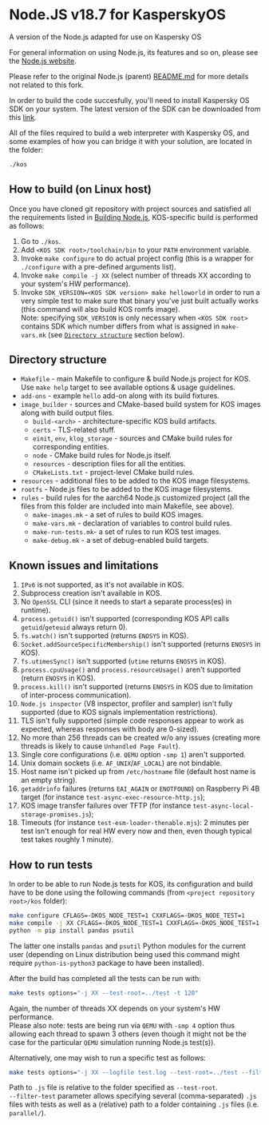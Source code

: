 # Node.JS v18.7 for KasperskyOS

A version of the Node.js adapted for use on Kaspersky OS

For general information on using Node.js, its features and so on, please see the [Node.js website](https://nodejs.org/en/).

Please refer to the original Node.js (parent) [README.md](https://github.com/nodejs/node/blob/main/README.md) for more details not related to this fork.

In order to build the code succesfully, you'll need to install Kaspersky OS SDK on your system. The latest version of the SDK can be downloaded from this [link](https://os.kaspersky.com/development/).

All of the files required to build a web interpreter with Kaspersky OS, and some examples of how you can bridge it with your solution, are located in the folder:

```bash
./kos
````

## How to build (on Linux host)

Once you have cloned git repository with project sources and satisfied all the
requirements listed in [Building Node.js](https://github.com/nodejs/node/blob/main/BUILDING.md#building-nodejs-on-supported-platforms),
KOS-specific build is performed as follows:

1. Go to `./kos`.
2. Add `<KOS SDK root>/toolchain/bin` to your `PATH` environment variable.
3. Invoke `make configure` to do actual project config (this is a wrapper for
   `./configure` with a pre-defined arguments list).
4. Invoke `make compile -j XX` (select number of threads XX according to your
   system's HW performance).
5. Invoke `SDK_VERSION=<KOS SDK version> make helloworld` in order to run
   a very simple test to make sure that binary you've just built actually works (this command will
   also build KOS romfs image). \
   Note: specifying `SDK_VERSION` is only necessary when `<KOS SDK root>`
   contains SDK which number differs from what is assigned in `make-vars.mk`
   (see [`Directory structure`](#directory-structure) section below).

## Directory structure

* `Makefile` - main Makefile to configure & build Node.js project for KOS.
  Use `make help` target to see available options & usage guidelines.
* `add-ons` - example `hello` add-on along with its build fixtures.
* `image_builder` - sources and CMake-based build system for KOS images along
  with build output files.
  * `build-<arch>` - architecture-specific KOS build artifacts.
  * `certs` - TLS-related stuff.
  * `einit`, `env`, `klog_storage` - sources and CMake build rules for
    corresponding entities.
  * `node` - CMake build rules for Node.js itself.
  * `resources` - description files for all the entities.
  * `CMakeLists.txt` - project-level CMake build rules.
* `resources` - additional files to be added to the KOS image filesystems.
* `rootfs` - Node.js files to be added to the KOS image filesystems.
* `rules` - build rules for the aarch64 Node.js customized project (all the files
  from this folder are included into main Makefile, see above).
  * `make-images.mk` - a set of rules to build KOS images.
  * `make-vars.mk` - declaration of variables to control build rules.
  * `make-run-tests.mk`- a set of rules to run KOS test images.
  * `make-debug.mk` - a set of debug-enabled build targets.

## Known issues and limitations

1. `IPv6` is not supported, as it's not available in KOS.
2. Subprocess creation isn't available in KOS.
3. No `OpenSSL` CLI (since it needs to start a separate process(es) in runtime).
4. `process.getuid()` isn't supported (corresponding KOS API calls
   `getuid`/`geteuid` always return 0).
5. `fs.watch()` isn't supported (returns `ENOSYS` in KOS).
6. `Socket.addSourceSpecificMembership()` isn't supported (returns `ENOSYS` in
   KOS).
7. `fs.utimesSync()` isn't supported (`utime` returns `ENOSYS` in KOS).
8. `process.cpuUsage()` and `process.resourceUsage()` aren't supported (return
   `ENOSYS` in KOS).
9. `process.kill()` isn't supported (returns `ENOSYS` in KOS due to
   limitation of inter-process communication).
10. `Node.js inspector` (V8 inspector, profiler and sampler) isn't fully
    supported (due to KOS signals implementation restrictions).
11. TLS isn't fully supported (simple code responses appear to work as expected,
    whereas responses with body are 0-sized).
12. No more than 256 threads can be created w/o any issues (creating more
    threads is likely to cause `Unhandled Page Fault`).
13. Single core configurations (i.e. `QEMU` option `-smp 1`) aren't supported.
14. Unix domain sockets (i.e. `AF_UNIX`/`AF_LOCAL`) are not bindable.
15. Host name isn't picked up from `/etc/hostname` file (default host name is
    an empty string).
16. `getaddrinfo` failures (returns `EAI_AGAIN` or `ENOTFOUND`) on Raspberry Pi 4B target (for instance `test-async-exec-resource-http.js`);
18. KOS image transfer failures over TFTP (for instance `test-async-local-storage-promises.js`);
19. Timeouts (for instance `test-esm-loader-thenable.mjs`): 2 minutes per test isn't enough for real HW every now and then, even though typical test takes roughly 1 minute).

## How to run tests

In order to be able to run Node.js tests for KOS, its configuration and build
have to be done using the following commands (from
`<project repository root>/kos` folder):

```bash
make configure CFLAGS=-DKOS_NODE_TEST=1 CXXFLAGS=-DKOS_NODE_TEST=1
make compile -j XX CFLAGS=-DKOS_NODE_TEST=1 CXXFLAGS=-DKOS_NODE_TEST=1
python -m pip install pandas psutil
```

The latter one installs `pandas` and `psutil` Python modules for the current
user (depending on Linux distribution being used this command might require
`python-is-python3` package to have been installed).

After the build has completed all the tests can be run with:

```bash
make tests options="-j XX --test-root=../test -t 120"
```

Again, the number of threads XX depends on your system's HW performance. \
Please also note: tests are being run via `QEMU` with `-smp 4` option thus
allowing each thread to spawn 3 others (even though it might not be the case
for the particular `QEMU` simulation running Node.js test(s)).

Alternatively, one may wish to run a specific test as follows:

```bash
make tests options="-j XX --logfile test.log --test-root=../test --filter-test=<path to the test .js file> -t 120"
```

Path to `.js` file is relative to the folder specified as `--test-root`. \
`--filter-test` parameter allows specifying several (comma-separated) `.js`
files with tests as well as a (relative) path to a folder containing `.js`
files (i.e. `parallel/`).